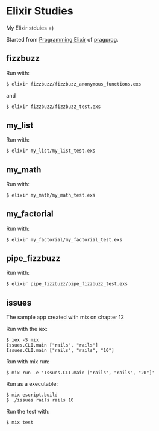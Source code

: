 # Elixir Studies

My Elixir stduies =)

Started from [Programming Elixir](http://pragprog.com/book/elixir/programming-elixir) of [pragprog](http://pragprog.com).

## fizzbuzz

Run with:

```bash
$ elixir fizzbuzz/fizzbuzz_anonymous_functions.exs
```

and

```bash
$ elixir fizzbuzz/fizzbuzz_test.exs
```

## my_list

Run with:

```bash
$ elixir my_list/my_list_test.exs
```

## my_math

Run with:

```bash
$ elixir my_math/my_math_test.exs
```

## my_factorial

Run with:

```bash
$ elixir my_factorial/my_factorial_test.exs
```

## pipe_fizzbuzz

Run with:

```bash
$ elixir pipe_fizzbuzz/pipe_fizzbuzz_test.exs
```
## issues

The sample app created with mix on chapter 12

Run with the iex:

```
$ iex -S mix
Issues.CLI.main ["rails", "rails"]
Issues.CLI.main ["rails", "rails", "10"]
```

Run with mix run:

```
$ mix run -e 'Issues.CLI.main ["rails", "rails", "20"]'
```

Run as a executable:

```
$ mix escript.build
$ ./issues rails rails 10
```

Run the test with:

```
$ mix test
```
